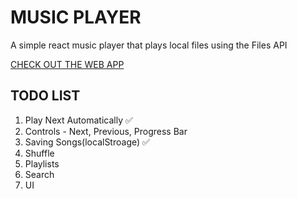 # MUSIC PLAYER

 A simple react music player that plays local files using the Files API 

 [CHECK OUT THE WEB APP](https://ekene-music-player.herokuapp.com)

## TODO LIST
1. Play Next Automatically ✅
1. Controls - Next, Previous, Progress Bar
1. Saving Songs(localStroage) ✅
1. Shuffle
1. Playlists
1. Search
1. UI

